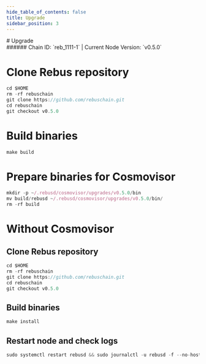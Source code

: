```yaml
---
hide_table_of_contents: false
title: Upgrade
sidebar_position: 3
---
```


<div class="h1-with-icon icon-rebus">
# Upgrade
</div>
###### Chain ID: `reb_1111-1` | Current Node Version: `v0.5.0`


# Clone Rebus repository
```js
cd $HOME
rm -rf rebuschain
git clone https://github.com/rebuschain.git
cd rebuschain
git checkout v0.5.0
 ```

# Build binaries
```js
make build
 ```

# Prepare binaries for Cosmovisor
```js
mkdir -p ~/.rebusd/cosmovisor/upgrades/v0.5.0/bin
mv build/rebusd ~/.rebusd/cosmovisor/upgrades/v0.5.0/bin/
rm -rf build
```

# Without Cosmovisor
## Clone Rebus repository
```js
cd $HOME
rm -rf rebuschain
git clone https://github.com/rebuschain.git
cd rebuschain
git checkout v0.5.0
 ```

## Build binaries
```js
make install
 ```

## Restart node and check logs
```js
sudo systemctl restart rebusd && sudo journalctl -u rebusd -f --no-hostname -o cat
```